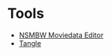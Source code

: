 # Tools
* [NSMBW Moviedata Editor](https://github.com/Swiftshine/Moviedata-Editor)
* [Tangle](https://github.com/Swiftshine/Tangle)